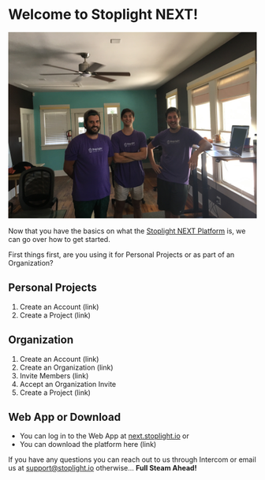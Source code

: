 # Welcome to Stoplight NEXT! 

![](../../assets/images/stoplight-crew.jpg)

Now that you have the basics on what the [Stoplight NEXT Platform](../what-is-stoplight.md) is, we can go over how to get started. 

First things first, are you using it for Personal Projects or as part of an Organization?

## Personal Projects 
1. Create an Account (link)
2. Create a Project (link) 

## Organization 
1. Create an Account (link)
2. Create an Organization (link) 
3. Invite Members (link) 
4. Accept an Organization Invite 
5. Create a Project (link) 

## Web App or Download 
* You can log in to the Web App at [next.stoplight.io](http://next.stoplight.io) or 
* You can download the platform here (link) 

If you have any questions you can reach out to us through Intercom or email us at [support@stoplight.io](support@stoplight.io) otherwise... **Full Steam Ahead!**
